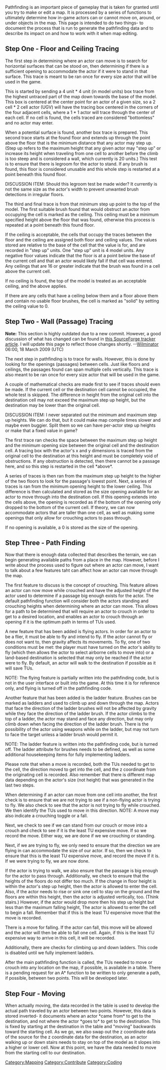 Pathfinding is an important piece of gameplay that is taken for granted
until you try to make or edit a map. It is processed by a series of
functions to ultimately determine how in-game actors can or cannot move
on, around, or under objects in the map. This page is intended to do two
things- to document the process that is run to generate the pathfinding
data and to describe its impact on and how to work with it when map
editing.

## Step One - Floor and Ceiling Tracing

The first step in determining where an actor can move is to search for
horizontal surfaces that can be stood on, then determining if there is a
sufficient opening to accommodate the actor if it were to stand in that
surface. This trace is meant to be ran once for every size actor that
will be used in the game.

This is started by sending a 4 unit \* 4 unit (in model units) box trace
from the highest untraced part of the map down towards the base of the
model. This box is centered at the center point for an actor of a given
size, so a 2 cell \* 2 cell actor (UGV) will have the tracing box
centered in the corners of the four adjacent cells, where a 1 \* 1 actor
will trace through the center of each cell. If no cell is found, the
cells traced are considered "bottomless" and no actor may enter.

When a potential surface is found, another box trace is prepared. This
second trace starts at the found floor and extends up through the point
above the floor that is the minimum distance that any actor may step up.
(Step up refers to the maximum height that any given actor may "step up"
or increase its height when traveling from one cell to another before
the climb is too steep and is considered a wall, which currently is 20
units.) This test is to ensure that there is legroom for the actor to
stand. If any brush is found, this floor is considered unusable and this
whole step is restarted at a point beneath this found floor.

DISCUSSION ITEM: Should this legroom test be made wider? It currently is
not the same size as the actor's width to prevent unwanted brush
detections in irregular floors.

The third and final trace is from that minimum step up point to the top
of the model. The first suitable brush found that would obstruct an
actor from occupying the cell is marked as the ceiling. This ceiling
must be a minimum specified height above the floor that was found,
otherwise this process is repeated at a point beneath this found floor.

If the ceiling is acceptable, the cells that occupy the traces between
the floor and the ceiling are assigned both floor and ceiling values.
The values stored are relative to the base of the cell that the value is
for, and are recorded in "step up" units. One "step up" unit is 4 model
units. Any negative floor values indicate that the floor is at a point
below the base of the current cell and that an actor would likely fall
if that cell was entered. Any ceilings that are 16 or greater indicate
that the brush was found in a cell above the current cell.

If no ceiling is found, the top of the model is treated as an acceptable
ceiling, and the above applies.

If there are any cells that have a ceiling below them and a floor above
them and contain no usable floor brushes, the cell is marked as "solid"
by setting the ceiling value to 0.

## Step Two - Wall (Passage) Tracing

**Note:** This section is highly outdated due to a new commit. However,
a good discussion of what has changed can be found in [this SourceForge
tracker
article](https://sourceforge.net/tracker/?func=detail&atid=805244&aid=2489125&group_id=157793).
I will update this page to reflect those changes shortly.
--[Wilminator](User:Wilminator "wikilink") 06:00, 18 March 2009 (UTC)

The next step in pathfinding is to trace for walls. However, this is
done by looking for the openings (passages) between cells. Just like
floors and ceilings, the passages found can span multiple cells
vertically. This trace is also meant to be ran once for every size actor
that will be used in the game.

A couple of mathematical checks are made first to see if traces should
even be made. If the current cell or the destination cell cannot be
occupied, the whole test is skipped. The difference in height from the
original cell into the destination cell may not exceed the maximum step
up height, but the destination may be lower than the original cell.

DISCUSSION ITEM: I never separated out the minimum and maximum step up
heights. We can do that, but it could make map compile times slower and
maybe even buggier. Split them so we can have per-actor step up heights
or make that a fixed value in game?

The first trace ran checks the space between the maximum step up height
and the minimum opening size between the original cell and the
destination cell. A tracing box with the actor's x and y dimensions is
traced from the original cell to the destination at this height and must
be completely void of obstructions. If any obstruction is detected, then
there cannot be a passage here, and so this step is restarted in the
cell \*above\*.

A series of traces is then ran from the maximum step up height to the
higher of the two floors to look for the passage's lowest point. Next, a
series of traces is ran from the minimum opening height to the lower
ceiling. This difference is then calculated and stored as the size
opening available for an actor to move through into the destination
cell. If this opening extends into the cells above, the opening is
recorded as if the bottom of the opening only dropped to the bottom of
the current cell. If theory, we can now accommodate actors that are
taller than one cell, as well as making some openings that only allow
for crouching actors to pass through.

If no opening is available, a 0 is stored as the size of the opening.

## Step Three - Path Finding

Now that there is enough data collected that describes the terrain, we
can begin generating available paths from a place in the map. However,
before I write about the process used to figure out where an actor can
move, I want to talk about a few features taht can affect how an actor
can move through the map.

The first feature to discuss is the concept of crouching. This feature
allows an actor can now move while crouched and have the adjusted height
of the actor used to determine if a passage big enough exists for the
actor. The default pathfinding function will consider both the actors
standing and crouching heights when determining where an actor can move.
This allows for a path to be determined that will require an actor to
crouch in order to get to a desired location, and enables an actor to
crouch through an opening if it is the optimum path in terms of TUs
used.

A new feature that has been added is flying actors. In order for an
actor to be a flier, it must be able to fly and intend to fly. If the
actor cannot fly or does not want to, then gravity affects its
movements. To fly, one of two conditions must be met: the player must
have turned on the actor's ability to fly (which then allows the actor
to select airborne cells to move into) or a land-based destination is
selected that may only be reached if the actor were to fly. By default,
an actor will walk to the destination if possible as it will save TUs.

NOTE: The flying feature is partially written into the pathfinding code,
but is not in the user interface or built into the game. At this time it
is for reference only, and flying is turned off in the pathfinding code.

Another feature that has been added is the ladder feature. Brushes can
be marked as ladders and used to climb up and down through the map.
Actors that face the direction of the ladder brushes will not be
affected by gravity while they face the direction of the ladder brush.
If the actor climbs to the top of a ladder, the actor may stand and face
any direction, but may only climb down when facing the direction of the
ladder brush. There is the possibility of the actor using weapons while
on the ladder, but may not turn to face the target unless a ladder brush
would permit it.

NOTE: The ladder feature is written into the pathfinding code, but is
turned off. The ladder attribute for brushes needs to be defined, as
well as some additional housekeeping items for fully implementing
ladders.

Please note that when a move is recorded, both the TUs needed to get to
the cell, the direction moved to get into the cell, and the z coordinate
from the originating cell is recorded. Also remember that there is
different map data depending on the actor's size (not height) that was
generated in the last two steps.

When determining if an actor can move from one cell into another, the
first check is to ensure that we are not trying to see if a non-flying
actor is trying to fly. We also check to see that the actor is not
trying to fly while crouched. We then identify the TUs used to move in
this direction. NOTE: A move may also indicate a crouching toggle or a
fall.

Next, we check to see if we can stand from our crouch or move into a
crouch and check to see if it is the least TU expensive move. If so we
record the move. Either way, we are done if we we crouching or standing.

Next, if we are trying to fly, we only need to ensure that the direction
we are flying in can accommodate the size of our actor. If so, then we
check to ensure that this is the least TU expensive move, and record the
move if it is. If we were trying to fly, we are now done.

If the actor is trying to walk, we also ensure that the passage is big
enough for the actor to pass through. Additionally, we check to ensure
that the heights of the floors do not differ too much. If the change in
floor height is within the actor's step up height, then the actor is
allowed to enter the cell. Also, if the actor needs to rise or sink one
cell to stay on the ground and the floors are within this height, then
the actor is adjusted vertically, too. (Think stairs.) However, if the
actor would drop more then his step up height but less than the maximum
falling height, The actor is allowed to enter the cell to begin a fall.
Remember that if this is the least TU expensive move that the move is
recorded.

There is a move for falling. If the actor can fall, this move will be
allowed and the actor will then be able to fall one cell. Again, if this
is the least TU expensive way to arrive in this cell, it will be
recorded.

Additionally, there are checks for climbing up and down ladders. This
code is disabled until we fully implement ladders.

After the main pathfinding function is called, the TUs needed to move or
crouch into any location on the map, if possible, is available in a
table. There is a pending request for an A\* function to be written to
only generate a path, if possible, between two points. This will be
developed later.

## Step Four - Moving

When actually moving, the data recorded in the table is used to develop
the actual path traveled by an actor between two points. However, this
data is stored inverted- it documents where an actor \*came from\* to
get to the destination, and not where the actor \*goes to\* to get to
the destination. This is fixed by starting at the destination in the
table and "moving" backwards toward the starting cell. As we go, we also
swap out the z coordinate data of the source for the z coordinate data
for the destination, as an actor walking up or down stairs needs to stay
on top of the model as it slopes into a higher or lower cell. Now at
this point, we have the data needed to move from the starting cell to
our destination.

[Category:Mapping](Category:Mapping "wikilink")
[Category:Contribute](Category:Contribute "wikilink")
[Category:Coding](Category:Coding "wikilink")